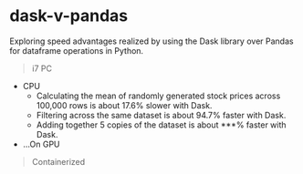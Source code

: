 # dask-v-pandas
Exploring speed advantages realized by using the Dask library over Pandas for dataframe operations in Python.

> i7 PC
* CPU
    - Calculating the mean of randomly generated stock prices across 100,000 rows is about 17.6\% slower with Dask.
    - Filtering across the same dataset is about 94.7\% faster with Dask.
    - Adding together 5 copies of the dataset is about ***\% faster with Dask.
* ...On GPU

> Containerized
